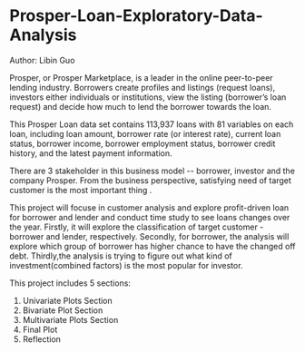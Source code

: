 # Prosper-Loan-Exploratory-Data-Analysis
Author: Libin Guo

Prosper, or Prosper Marketplace, is a leader in the online peer-to-peer 
lending industry. Borrowers create profiles and listings (request loans), 
investors either individuals or institutions, view the listing 
(borrower’s loan request) and decide how much to lend the borrower 
towards the loan.

This Prosper Loan data set contains 113,937 loans with 81 variables on each 
loan, including loan amount, borrower rate (or interest rate), 
current loan status, borrower income, borrower employment status, 
borrower credit history, and the latest payment information.

There are 3 stakeholder in this business model -- borrower, investor and 
the company Prosper. From the business perspective, satisfying need of target 
customer is the most important thing .

This project will focuse in customer 
analysis and explore profit-driven loan for borrower and lender and conduct 
time study to see loans changes over the year. Firstly, it will explore the
classification of target customer - borrower and lender, respectively. 
Secondly, for borrower, the analysis will explore which group of borrower has 
higher chance to have the changed off debt. 
Thirdly,the analysis is trying to figure out what kind of 
investment(combined factors) is the most popular for investor.



This project includes 5 sections:
1. Univariate Plots Section
2. Bivariate Plot Section
3. Multivariate Plots Section
4. Final Plot
5. Reflection

